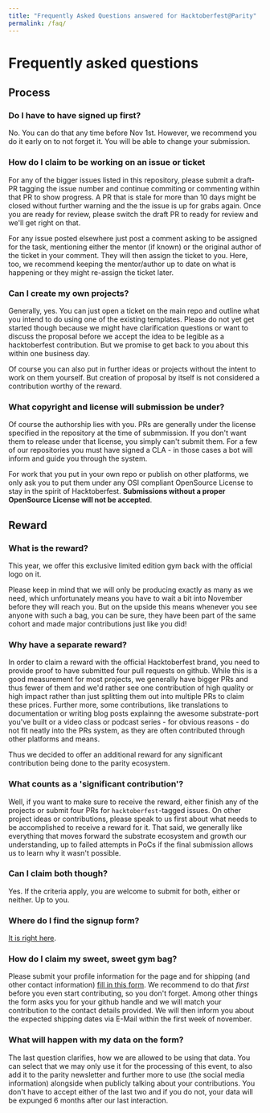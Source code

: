 ```yaml
---
title: "Frequently Asked Questions answered for Hacktoberfest@Parity"
permalink: /faq/
---
```

# Frequently asked questions

## Process

### Do I have to have signed up first?
No. You can do that any time before Nov 1st. However, we recommend you do it early on to not forget it. You will be able to change your submission.

### How do I claim to be working on an issue or ticket

For any of the bigger issues listed in this repository, please submit a draft-PR tagging the issue number and continue commiting or commenting within that PR to show progress. A PR that is stale for more than 10 days might be closed without further warning and the the issue is up for grabs again. Once you are ready for review, please switch the draft PR to ready for review and we'll get right on that.

For any issue posted elsewhere just post a comment asking to be assigned for the task, mentioning either the mentor (if known) or the original author of the ticket in your comment. They will then assign the ticket to you. Here, too, we recommend keeping the mentor/author up to date on what is happening or they might re-assign the ticket later.

### Can I create my own projects?

Generally, yes. You can just open a ticket on the main repo and outline what you intend to do using one of the existing templates. Please do not yet get started though because we might have clarification questions or want to discuss the proposal before we accept the idea to be legible as a hacktoberfest contribution. But we promise to get back to you about this within one business day.

Of course you can also put in further ideas or projects without the intent to work on them yourself. But creation of proposal by itself is not considered a contribution worthy of the reward.

### What copyright and license will submission be under?

Of course the authorship lies with you. PRs are generally under the license specified in the repository at the time of submmission. If you don't want them to release under that license, you simply can't submit them. For a few of our repositories you must have signed a CLA - in those cases a bot will inform and guide you through the system. 

For work that you put in your own repo or publish on other platforms, we only ask you to put them under any OSI compliant OpenSource License to stay in the spirit of Hacktoberfest. **Submissions without a proper OpenSource License will not be accepted**.

## Reward

### What is the reward?

This year, we offer this exclusive limited edition gym back with the official logo on it.

Please keep in mind that we will only be producing exactly as many as we need, which unfortunately means you have to wait a bit into November before they will reach you. But on the upside this means whenever you see anyone with such a bag, you can be sure, they have been part of the same cohort and made major contributions just like you did!

### Why have a separate reward?

In order to claim a reward with the official Hacktoberfest brand, you need to provide proof to have submitted four pull requests on github. While this is a good measurement for most projects, we generally have bigger PRs and thus fewer of them and we'd rather see one contribution of high quality or high impact rather than just splitting them out into multiple PRs to claim these prices. Further more, some contributions, like translations to documentation or writing blog posts explainng the awesome substrate-port you've built or a video class or podcast series - for obvious reasons - do not fit neatly into the PRs system, as they are often contributed through other platforms and means.

Thus we decided to offer an additional reward for any significant contribution being done to the parity ecosystem.

### What counts as a 'significant contribution'?

Well, if you want to make sure to receive the reward, either finish any of the projects or submit four PRs for `hacktoberfest`-tagged issues. On other project ideas or contributions, please speak to us first about what needs to be accomplished to receive a reward for it. That said, we generally like everything that moves forward the substrate ecosystem and growth our understanding, up to failed attempts in PoCs if the final submission allows us to learn why it wasn't possible. 

### Can I claim both though?

Yes. If the criteria apply, you are welcome to submit for both, either or neither. Up to you.


### Where do I find the signup form?

[It is right here](https://docs.google.com/forms/d/e/1FAIpQLSfQFLveEHTF5MECDNT2eP74SM3aSG_jxfufjyXQohKcc0sUyw/viewform).

### How do I claim my sweet, sweet gym bag?

Please submit your profile information for the page and for shipping (and other contact information) [fill in this form](https://docs.google.com/forms/d/e/1FAIpQLSfQFLveEHTF5MECDNT2eP74SM3aSG_jxfufjyXQohKcc0sUyw/viewform). We recommend to do that _first_ before you even start contributing, so you don't forget. Among other things the form asks you for your github handle and we will match your contribution to the contact details provided. We will then inform you about the expected shipping dates via E-Mail within the first week of november.

### What will happen with my data on the form?

The last question clarifies, how we are allowed to be using that data. You can select that we may only use it for the processing of this event, to also add it to the parity newsletter and further more to use (the social media information) alongside when publicly talking about your contributions. You don't have to accept either of the last two and if you do not, your data will be expunged 6 months after our last interaction.
